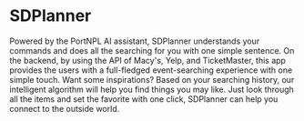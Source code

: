 # SDPlanner
Powered by the PortNPL AI assistant, SDPlanner understands your commands and does all the searching for you with one simple sentence. On the backend, by using the API of Macy's, Yelp, and TicketMaster, this app provides the users with a full-fledged event-searching experience with one simple touch. Want some inspirations? Based on your searching history, our intelligent algorithm will help you find things you may like. Just look through all the items and set the favorite with one click, SDPlanner can help you connect to the outside world.
